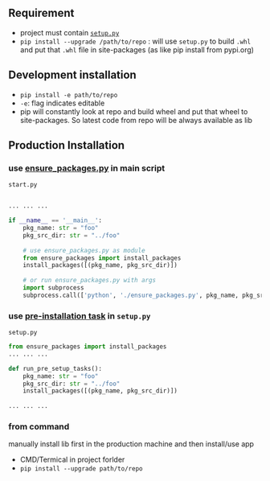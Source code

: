 ## Requirement
* project must contain [`setup.py`](/python-world/setup-py.md)
* `pip install --upgrade /path/to/repo` : will use `setup.py` to build `.whl` and put that `.whl` file in site-packages (as like pip install from pypi.org)

## Development installation
* `pip install -e path/to/repo`
* `-e`: flag indicates editable
* pip will constantly look at repo and build wheel and put that wheel to site-packages. So latest code from repo will be always available as lib 

## Production Installation
### use [ensure_packages.py](/python-world/ensure_packages.md) in main script   
`start.py`
```python

... ... ...

if __name__ == '__main__':
    pkg_name: str = "foo"
    pkg_src_dir: str = "../foo"
    
    # use ensure_packages.py as module
    from ensure_packages import install_packages
    install_packages([(pkg_name, pkg_src_dir)])
    
    # or run ensure_packages.py with args
    import subprocess
    subprocess.call(['python', './ensure_packages.py', pkg_name, pkg_src_dir])
```

### use [pre-installation task](/python-world/pre-and-post-installation-scripts.md#pre-installation-script) in `setup.py`
`setup.py`
```py
from ensure_packages import install_packages
... ... ...

def run_pre_setup_tasks():
    pkg_name: str = "foo"
    pkg_src_dir: str = "../foo"
    install_packages([(pkg_name, pkg_src_dir)])
    
... ... ...
```

### from command
manually install lib first in the production machine and then install/use app
* CMD/Termical in project forlder
* `pip install --upgrade path/to/repo`
